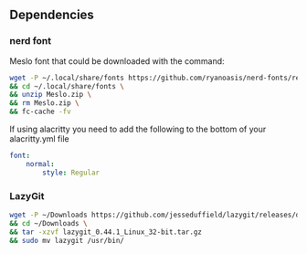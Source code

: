 ## Dependencies
### nerd font
Meslo font that could be downloaded with the command:
```bash
wget -P ~/.local/share/fonts https://github.com/ryanoasis/nerd-fonts/releases/download/v3.2.1/Meslo.zip \
&& cd ~/.local/share/fonts \
&& unzip Meslo.zip \
&& rm Meslo.zip \
&& fc-cache -fv
```
If using alacritty you need to add the following to the bottom of your alacritty.yml file
```yaml
font:
    normal:
        style: Regular
```
### LazyGit
```bash
wget -P ~/Downloads https://github.com/jesseduffield/lazygit/releases/download/v0.44.1/lazygit_0.44.1_Linux_32-bit.tar.gz \
&& cd ~/Downloads \
&& tar -xzvf lazygit_0.44.1_Linux_32-bit.tar.gz
&& sudo mv lazygit /usr/bin/
```
